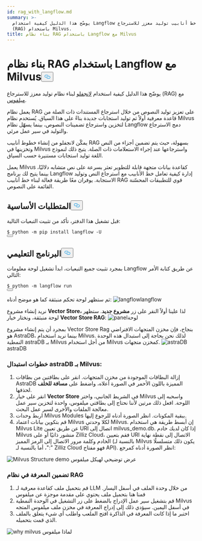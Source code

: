 ```yaml
---
id: rag_with_langflow.md
summary: >-
  يوضّح هذا الدليل كيفية استخدام Langflow لإنشاء خط أنابيب توليد معزز للاسترجاع
  (RAG) باستخدام Milvus.
title: بناء نظام RAG باستخدام Langflow مع Milvus
---
```

<h1 id="Building-a-RAG-System-Using-Langflow-with-Milvus" class="common-anchor-header">بناء نظام RAG باستخدام Langflow مع Milvus<button data-href="#Building-a-RAG-System-Using-Langflow-with-Milvus" class="anchor-icon" translate="no">
      <svg translate="no"
        aria-hidden="true"
        focusable="false"
        height="20"
        version="1.1"
        viewBox="0 0 16 16"
        width="16"
      >
        <path
          fill="#0092E4"
          fill-rule="evenodd"
          d="M4 9h1v1H4c-1.5 0-3-1.69-3-3.5S2.55 3 4 3h4c1.45 0 3 1.69 3 3.5 0 1.41-.91 2.72-2 3.25V8.59c.58-.45 1-1.27 1-2.09C10 5.22 8.98 4 8 4H4c-.98 0-2 1.22-2 2.5S3 9 4 9zm9-3h-1v1h1c1 0 2 1.22 2 2.5S13.98 12 13 12H9c-.98 0-2-1.22-2-2.5 0-.83.42-1.64 1-2.09V6.25c-1.09.53-2 1.84-2 3.25C6 11.31 7.55 13 9 13h4c1.45 0 3-1.69 3-3.5S14.5 6 13 6z"
        ></path>
      </svg>
    </button></h1><p>يوضّح هذا الدليل كيفية استخدام <a href="https://www.langflow.org/">لانجفلو</a> لبناء نظام توليد معزز للاسترجاع (RAG) مع <a href="https://milvus.io/">ميلفوس</a>.</p>
<p>يعمل نظام RAG على تعزيز توليد النصوص من خلال استرجاع المستندات ذات الصلة من قاعدة معرفية أولاً ثم توليد استجابات جديدة بناءً على هذا السياق. يُستخدم نظام Milvus لتخزين واسترجاع تضمينات النصوص، بينما يسهّل نظام Langflow دمج الاسترجاع والتوليد في سير عمل مرئي.</p>
<p>يمكّن لانجفلو من إنشاء خطوط أنابيب RAG بسهولة، حيث يتم تضمين أجزاء من النص وتخزينها في Milvus واسترجاعها عند إجراء الاستعلامات ذات الصلة. يتيح ذلك لنموذج اللغة توليد استجابات مستنيرة حسب السياق.</p>
<p>يعمل Milvus كقاعدة بيانات متجهة قابلة للتطوير تعثر بسرعة على نص متشابه دلاليًا، بينما يتيح لك برنامج Langflow إدارة كيفية تعامل خط الأنابيب مع استرجاع النص وتوليد الاستجابة. يوفران معًا طريقة فعالة لبناء خط أنابيب RAG قوي للتطبيقات المحسّنة القائمة على النصوص.</p>
<h2 id="Prerequisites" class="common-anchor-header">المتطلبات الأساسية<button data-href="#Prerequisites" class="anchor-icon" translate="no">
      <svg translate="no"
        aria-hidden="true"
        focusable="false"
        height="20"
        version="1.1"
        viewBox="0 0 16 16"
        width="16"
      >
        <path
          fill="#0092E4"
          fill-rule="evenodd"
          d="M4 9h1v1H4c-1.5 0-3-1.69-3-3.5S2.55 3 4 3h4c1.45 0 3 1.69 3 3.5 0 1.41-.91 2.72-2 3.25V8.59c.58-.45 1-1.27 1-2.09C10 5.22 8.98 4 8 4H4c-.98 0-2 1.22-2 2.5S3 9 4 9zm9-3h-1v1h1c1 0 2 1.22 2 2.5S13.98 12 13 12H9c-.98 0-2-1.22-2-2.5 0-.83.42-1.64 1-2.09V6.25c-1.09.53-2 1.84-2 3.25C6 11.31 7.55 13 9 13h4c1.45 0 3-1.69 3-3.5S14.5 6 13 6z"
        ></path>
      </svg>
    </button></h2><p>قبل تشغيل هذا الدفتر، تأكد من تثبيت التبعيات التالية:</p>
<pre><code translate="no" class="language-shell">$ python -m pip install langflow -U
<button class="copy-code-btn"></button></code></pre>
<h2 id="Tutorial" class="common-anchor-header">البرنامج التعليمي<button data-href="#Tutorial" class="anchor-icon" translate="no">
      <svg translate="no"
        aria-hidden="true"
        focusable="false"
        height="20"
        version="1.1"
        viewBox="0 0 16 16"
        width="16"
      >
        <path
          fill="#0092E4"
          fill-rule="evenodd"
          d="M4 9h1v1H4c-1.5 0-3-1.69-3-3.5S2.55 3 4 3h4c1.45 0 3 1.69 3 3.5 0 1.41-.91 2.72-2 3.25V8.59c.58-.45 1-1.27 1-2.09C10 5.22 8.98 4 8 4H4c-.98 0-2 1.22-2 2.5S3 9 4 9zm9-3h-1v1h1c1 0 2 1.22 2 2.5S13.98 12 13 12H9c-.98 0-2-1.22-2-2.5 0-.83.42-1.64 1-2.09V6.25c-1.09.53-2 1.84-2 3.25C6 11.31 7.55 13 9 13h4c1.45 0 3-1.69 3-3.5S14.5 6 13 6z"
        ></path>
      </svg>
    </button></h2><p>بمجرد تثبيت جميع التبعيات، ابدأ تشغيل لوحة معلومات Langflow عن طريق كتابة الأمر التالي:</p>
<pre><code translate="no" class="language-shell">$ python -m langflow run
<button class="copy-code-btn"></button></code></pre>
<p>ثم ستظهر لوحة تحكم منبثقة كما هو موضح أدناه: <span class="img-wrapper"> <img translate="no" src="/docs/v2.5.x/assets/langflow_dashboard_start.png" alt="langflow" class="doc-image" id="langflow" /><span>langflow</span> </span></p>
<p>نريد إنشاء مشروع <strong>Vector Store،</strong> لذا علينا أولاً النقر على زر <strong>مشروع جديد</strong>. ستظهر لوحة منبثقة، ونختار خيار <strong>Vector Store RAG</strong>: <span class="img-wrapper"> <img translate="no" src="/docs/v2.5.x/assets/langflow_dashboard_new_project.png" alt="panel" class="doc-image" id="panel" /><span>لوحة</span> </span></p>
<p>بمجرد أن يتم إنشاء مشروع Vector Store Rag بنجاح، فإن مخزن المتجهات الافتراضي هو AstraDB، بينما نريد استخدام Milvus. لذلك نحن بحاجة إلى استبدال هذه الوحدة النمطية astraDB بـ Milvus من أجل استخدام Milvus كمخزن متجهات. <span class="img-wrapper"> <img translate="no" src="/docs/v2.5.x/assets/langflow_default_structure.png" alt="astraDB" class="doc-image" id="astradb" /><span>astraDB</span> </span></p>
<h3 id="Steps-to-replace-astraDB-with-Milvus" class="common-anchor-header">خطوات استبدال astraDB بـ Milvus:</h3><ol>
<li>إزالة البطاقات الموجودة من مخزن المتجهات. انقر على بطاقتين من بطاقات AstraDB المميزة باللون الأحمر في الصورة أعلاه، واضغط على <strong>مسافة للخلف</strong> لحذفها.</li>
<li>انقر على خيار <strong>Vector Store</strong> في الشريط الجانبي، واختر Milvus واسحبه إلى اللوحة. افعل ذلك مرتين لأننا نحتاج إلى بطاقتي ميلفوس، واحدة لتخزين سير عمل معالجة الملفات والأخرى لسير عمل البحث.</li>
<li>اربط وحدات Milvus Modules ببقية المكونات. انظر الصورة أدناه للرجوع إليها.</li>
<li>قم بتكوين بيانات اعتماد Milvus لكلا وحدتي Milvus. إن أبسط طريقة هي استخدام Milvus Lite عن طريق تعيين URI اتصال إلى milvus_demo.db. إذا كان لديك خادم Milvus منشور ذاتيًا أو على Zilliz Cloud، فقم بتعيين URI الاتصال إلى نقطة نهاية الخادم وكلمة مرور الاتصال إلى الرمز المميز (بالنسبة لـ Milvus يكون ذلك متسلسلًا &quot;<username>:<password>&quot;، أما بالنسبة لـ Zilliz Cloud فهو مفتاح API). انظر الصورة أدناه كمرجع:</li>
</ol>
<p>
  
   <span class="img-wrapper"> <img translate="no" src="/docs/v2.5.x/assets/langflow_milvus_structure.png" alt="Milvus Structure demo" class="doc-image" id="milvus-structure-demo" />
   </span> <span class="img-wrapper"> <span>عرض توضيحي لهيكل ميلفوس</span> </span></p>
<h3 id="Embed-knowledge-into-the-RAG-system" class="common-anchor-header">تضمين المعرفة في نظام RAG</h3><ol>
<li>قم بتحميل ملف كقاعدة معرفية لـ LLM من خلال وحدة الملف في أسفل اليسار. قمنا هنا بتحميل ملف يحتوي على مقدمة موجزة عن ميلفوس</li>
<li>قم بتشغيل سير عمل الإدراج بالضغط على زر التشغيل في الوحدة النمطية Milvus في أسفل اليمين. سيؤدي ذلك إلى إدراج المعرفة في مخزن ملف ميلفوس المتجه</li>
<li>اختبر ما إذا كانت المعرفة في الذاكرة افتح الملعب واطلب أي شيء يتعلق بالملف الذي قمت بتحميله.</li>
</ol>
<p>
  
   <span class="img-wrapper"> <img translate="no" src="/docs/v2.5.x/assets/langflow_why_milvus.png" alt="why milvus" class="doc-image" id="why-milvus" />
   </span> <span class="img-wrapper"> <span>لماذا ميلفوس</span> </span></p>
